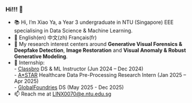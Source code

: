 ### Hi!!! 👋

- 📚 Hi, I’m Xiao Ya, a Year 3 undergraduate in NTU (Singapore) EEE specialising in Data Science & Machine Learning.
- 💬 English(en) 中文(zh) Français(fr)
- 💜 My research interest centers around **Generative Visual Forensics & Deepfake Detection**, **Image Restoration** and **Visual Anomaly & Robust Generative Modeling**.
- 🌱 Internship:<br>
                  - [Classbro](https://www.classbro.com/) DS & ML Instructor (Jun 2024 – Dec 2024) <br>
                  - [A*STAR](https://www.a-star.edu.sg/) Healthcare Data Pre-Processing Research Intern (Jan 2025 – Apr 2025) <br>
                  - [GlobalFoundries](https://gf.com/) DS (May 2025 - Dec 2025) 
- 📫 Reach me at LINX0070@e.ntu.edu.sg

<!---
0228lin/0228lin is a ✨ special ✨ repository because its `README.md` (this file) appears on your GitHub profile.
You can click the Preview link to take a look at your changes.
--->
